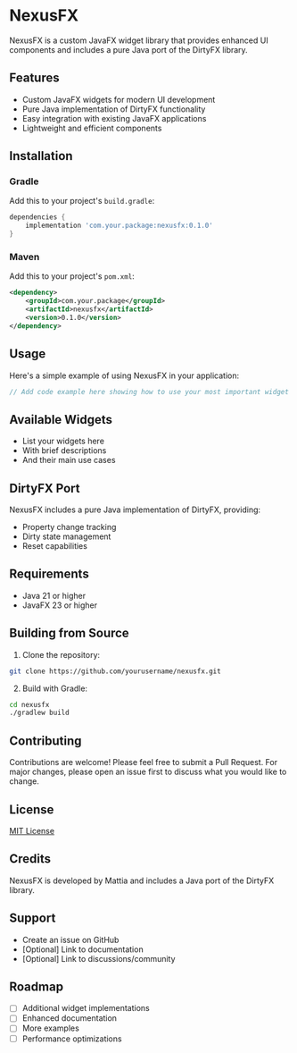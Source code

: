 # NexusFX

NexusFX is a custom JavaFX widget library that provides enhanced UI components and includes a pure Java port of the DirtyFX library.

## Features

- Custom JavaFX widgets for modern UI development
- Pure Java implementation of DirtyFX functionality
- Easy integration with existing JavaFX applications
- Lightweight and efficient components

## Installation

### Gradle

Add this to your project's `build.gradle`:

```gradle
dependencies {
    implementation 'com.your.package:nexusfx:0.1.0'
}
```

### Maven

Add this to your project's `pom.xml`:

```xml
<dependency>
    <groupId>com.your.package</groupId>
    <artifactId>nexusfx</artifactId>
    <version>0.1.0</version>
</dependency>
```

## Usage

Here's a simple example of using NexusFX in your application:

```java
// Add code example here showing how to use your most important widget
```

## Available Widgets

- List your widgets here
- With brief descriptions
- And their main use cases

## DirtyFX Port

NexusFX includes a pure Java implementation of DirtyFX, providing:
- Property change tracking
- Dirty state management
- Reset capabilities

## Requirements

- Java 21 or higher
- JavaFX 23 or higher

## Building from Source

1. Clone the repository:
```bash
git clone https://github.com/yourusername/nexusfx.git
```

2. Build with Gradle:
```bash
cd nexusfx
./gradlew build
```

## Contributing

Contributions are welcome! Please feel free to submit a Pull Request. For major changes, please open an issue first to discuss what you would like to change.

## License

[MIT License](LICENSE)

## Credits

NexusFX is developed by Mattia and includes a Java port of the DirtyFX library.

## Support

- Create an issue on GitHub
- [Optional] Link to documentation
- [Optional] Link to discussions/community

## Roadmap

- [ ] Additional widget implementations
- [ ] Enhanced documentation
- [ ] More examples
- [ ] Performance optimizations
